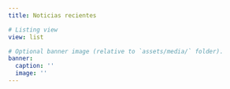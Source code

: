 ```yaml
---
title: Noticias recientes

# Listing view
view: list

# Optional banner image (relative to `assets/media/` folder).
banner:
  caption: ''
  image: ''
---
```


<br>
